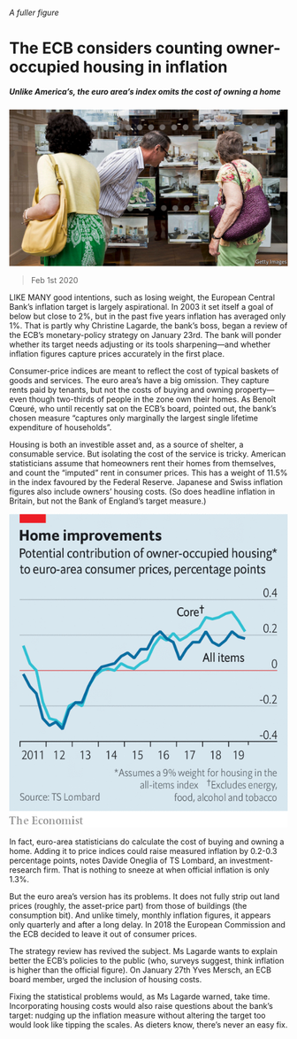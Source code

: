 ###### A fuller figure

# The ECB considers counting owner-occupied housing in inflation 

##### Unlike America’s, the euro area’s index omits the cost of owning a home 

![image](images/20200201_FNP502.jpg) 

> Feb 1st 2020 

LIKE MANY good intentions, such as losing weight, the European Central Bank’s inflation target is largely aspirational. In 2003 it set itself a goal of below but close to 2%, but in the past five years inflation has averaged only 1%. That is partly why Christine Lagarde, the bank’s boss, began a review of the ECB’s monetary-policy strategy on January 23rd. The bank will ponder whether its target needs adjusting or its tools sharpening—and whether inflation figures capture prices accurately in the first place.

Consumer-price indices are meant to reflect the cost of typical baskets of goods and services. The euro area’s have a big omission. They capture rents paid by tenants, but not the costs of buying and owning property—even though two-thirds of people in the zone own their homes. As Benoît Cœuré, who until recently sat on the ECB’s board, pointed out, the bank’s chosen measure “captures only marginally the largest single lifetime expenditure of households”.


Housing is both an investible asset and, as a source of shelter, a consumable service. But isolating the cost of the service is tricky. American statisticians assume that homeowners rent their homes from themselves, and count the “imputed” rent in consumer prices. This has a weight of 11.5% in the index favoured by the Federal Reserve. Japanese and Swiss inflation figures also include owners’ housing costs. (So does headline inflation in Britain, but not the Bank of England’s target measure.)

![image](images/20200201_FNC033.png) 


In fact, euro-area statisticians do calculate the cost of buying and owning a home. Adding it to price indices could raise measured inflation by 0.2-0.3 percentage points, notes Davide Oneglia of TS Lombard, an investment-research firm. That is nothing to sneeze at when official inflation is only 1.3%.

But the euro area’s version has its problems. It does not fully strip out land prices (roughly, the asset-price part) from those of buildings (the consumption bit). And unlike timely, monthly inflation figures, it appears only quarterly and after a long delay. In 2018 the European Commission and the ECB decided to leave it out of consumer prices.

The strategy review has revived the subject. Ms Lagarde wants to explain better the ECB’s policies to the public (who, surveys suggest, think inflation is higher than the official figure). On January 27th Yves Mersch, an ECB board member, urged the inclusion of housing costs.

Fixing the statistical problems would, as Ms Lagarde warned, take time. Incorporating housing costs would also raise questions about the bank’s target: nudging up the inflation measure without altering the target too would look like tipping the scales. As dieters know, there’s never an easy fix.

